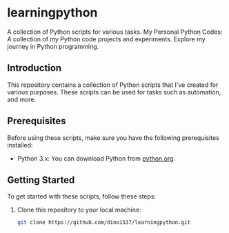 
# learningpython

A collection of Python scripts for various tasks. My Personal Python Codes: A collection of my Python code projects and experiments. Explore my journey in Python programming.


## Introduction

This repository contains a collection of Python scripts that I've created for various purposes. These scripts can be used for tasks such as automation, and more. 
## Prerequisites

Before using these scripts, make sure you have the following prerequisites installed:

- Python 3.x: You can download Python from [python.org](https://www.python.org/downloads/).

## Getting Started

To get started with these scripts, follow these steps:

1. Clone this repository to your local machine:

   ```bash
   git clone https://github.com/dino1537/learningpython.git
